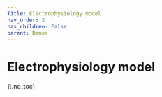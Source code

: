 ```yaml
---
Title: Electrophysiology model
nav_order: 2
has_children: False
parent: Demos
---
```

# Electrophysiology model
{:.no_toc}

